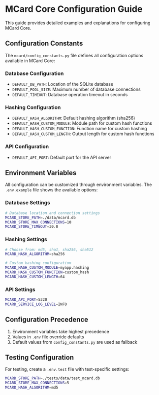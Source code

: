 # MCard Core Configuration Guide

This guide provides detailed examples and explanations for configuring MCard Core.

## Configuration Constants

The `mcard/config_constants.py` file defines all configuration options available in MCard Core:

### Database Configuration
- `DEFAULT_DB_PATH`: Location of the SQLite database
- `DEFAULT_POOL_SIZE`: Maximum number of database connections
- `DEFAULT_TIMEOUT`: Database operation timeout in seconds

### Hashing Configuration
- `DEFAULT_HASH_ALGORITHM`: Default hashing algorithm (sha256)
- `DEFAULT_HASH_CUSTOM_MODULE`: Module path for custom hash functions
- `DEFAULT_HASH_CUSTOM_FUNCTION`: Function name for custom hashing
- `DEFAULT_HASH_CUSTOM_LENGTH`: Output length for custom hash functions

### API Configuration
- `DEFAULT_API_PORT`: Default port for the API server

## Environment Variables

All configuration can be customized through environment variables. The `.env.example` file shows the available options:

### Database Settings
```bash
# Database location and connection settings
MCARD_STORE_PATH=./data/mcard.db
MCARD_STORE_MAX_CONNECTIONS=10
MCARD_STORE_TIMEOUT=30.0
```

### Hashing Settings
```bash
# Choose from: md5, sha1, sha256, sha512
MCARD_HASH_ALGORITHM=sha256

# Custom hashing configuration
MCARD_HASH_CUSTOM_MODULE=myapp.hashing
MCARD_HASH_CUSTOM_FUNCTION=custom_hash
MCARD_HASH_CUSTOM_LENGTH=64
```

### API Settings
```bash
MCARD_API_PORT=5320
MCARD_SERVICE_LOG_LEVEL=INFO
```

## Configuration Precedence

1. Environment variables take highest precedence
2. Values in `.env` file override defaults
3. Default values from `config_constants.py` are used as fallback

## Testing Configuration

For testing, create a `.env.test` file with test-specific settings:
```bash
MCARD_STORE_PATH=./tests/data/test_mcard.db
MCARD_STORE_MAX_CONNECTIONS=5
MCARD_HASH_ALGORITHM=md5
```
